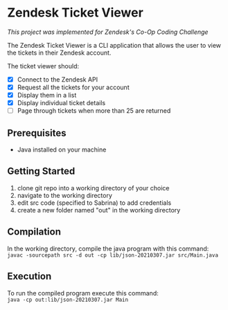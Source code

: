 # Zendesk Ticket Viewer
*This project was implemented for Zendesk's Co-Op Coding Challenge*

The Zendesk Ticket Viewer is a CLI application that allows the user to view the tickets in their Zendesk account.

The ticket viewer should:
- [x] Connect to the Zendesk API
- [x] Request all the tickets for your account
- [x] Display them in a list
- [x] Display individual ticket details
- [ ] Page through tickets when more than 25 are returned

## Prerequisites
- Java installed on your machine

## Getting Started
1. clone git repo into a working directory of your choice
2. navigate to the working directory
3. edit src code (specified to Sabrina) to add credentials
4. create a new folder named "out" in the working directory

## Compilation
In the working directory, compile the java program with this command:\
`javac -sourcepath src -d out -cp lib/json-20210307.jar src/Main.java`

## Execution
To run the compiled program execute this command:\
`java -cp out:lib/json-20210307.jar Main`
